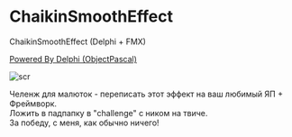 # ChaikinSmoothEffect
ChaikinSmoothEffect (Delphi + FMX)

[Powered By Delphi (ObjectPascal)](https://www.embarcadero.com/)

![scr](scr.gif)

Челенж для малюток - переписать этот эффект на ваш любимый ЯП + Фреймворк.  
Ложить в падпапку в "challenge" с ником на твиче.  
За победу, с меня, как обычно ничего!  
